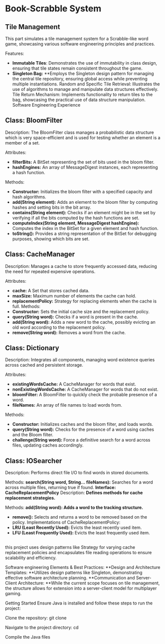 # Book-Scrabble System

## Tile Management 
This part simulates a tile management system for a Scrabble-like word game, showcasing various software engineering principles and practices.

Features:
- **Immutable Tiles**: Demonstrates the use of immutability in class design, ensuring that tile states remain consistent throughout the game. 
- **Singleton Bag:** **Employs the Singleton design pattern for managing the central tile repository, ensuring global access while preventing multiple instantiations. Random and Specific Tile Retrieval: Illustrates the use of algorithms to manage and manipulate data structures effectively. Tile Return Mechanism: Implements functionality to return tiles to the bag, showcasing the practical use of data structure manipulation. Software Engineering Experience


## Class: BloomFilter
Description:
The BloomFilter class manages a probabilistic data structure which is very space-efficient and is used for testing whether an element is a member of a set.

Attributes:
- **filterBits:** A BitSet representing the set of bits used in the bloom filter.
- **hashEngines:** An array of MessageDigest instances, each representing a hash function.

Methods:
- **Constructor:** Initializes the bloom filter with a specified capacity and hash algorithms.
- **add(String element):** Adds an element to the bloom filter by computing hashes and setting bits in the bit array.
- **contains(String element):** Checks if an element might be in the set by verifying if all the bits computed by the hash functions are set.
- **computeIndex(String element, MessageDigest hashEngine):** Computes the index in the BitSet for a given element and hash function.
- **toString():** Provides a string representation of the BitSet for debugging purposes, showing which bits are set.

## Class: CacheManager
Description:
Manages a cache to store frequently accessed data, reducing the need for repeated expensive operations.

Attributes:
- **cache:** A Set that stores cached data.
- **maxSize:** Maximum number of elements the cache can hold.
- **replacementPolicy:** Strategy for replacing elements when the cache is full.
Methods:
- **Constructor:** Sets the initial cache size and the replacement policy.
- **query(String word):** Checks if a word is present in the cache.
- **add(String word):** Adds a new word to the cache, possibly evicting an old word according to the replacement policy.
- **remove(String word):** Removes a word from the cache.

## Class: Dictionary
Description:
Integrates all components, managing word existence queries across cached and persistent storage.

Attributes:
- **existingWordsCache:** A CacheManager for words that exist.
- **nonExistingWordsCache:** A CacheManager for words that do not exist.
- **bloomFilter:** A BloomFilter to quickly check the probable presence of a word.
- **fileNames:** An array of file names to load words from.

Methods:
- **Constructor:** Initializes caches and the bloom filter, and loads words.
- **query(String word):** Checks for the presence of a word using caches and the Bloom filter.
- **challenge(String word):** Force a definitive search for a word across files, updating caches accordingly.

## Class: IOSearcher
Description:
Performs direct file I/O to find words in stored documents.

Methods:
**search(String word, String... fileNames):** Searches for a word across multiple files, returning true if found.
**Interface: CacheReplacementPolicy**
Description:
**Defines methods for cache replacement strategies.**

Methods:
**add(String word): Adds a word to the tracking structure.**
- **remove():** Selects and returns a word to be removed based on the policy.
Implementations of CacheReplacementPolicy:
- **LRU (Least Recently Used):** Evicts the least recently used item.
- **LFU (Least Frequently Used):** Evicts the least frequently used item.

## 
this project uses design patterns like Strategy for varying cache replacement policies and encapsulates file reading operations to ensure scalability and efficiency.


Software engineering Elements & Best Practices:
**Design and Architecture Templates: **Utilizes design patterns like Singleton, demonstrating effective software architecture planning. **Communication and Server-Client Architecture: **While the current scope focuses on tile management, the structure allows for extension into a server-client model for multiplayer gaming.


Getting Started
Ensure Java is installed and follow these steps to run the project:

Clone the repository:
git clone <repository-url>

Navigate to the project directory:
cd <project-directory>

Compile the Java files


